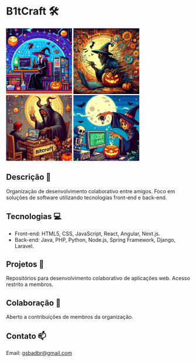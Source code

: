 # B1tCraft :hammer_and_wrench:

<div align="left">
  <img height="180em" src="https://raw.githubusercontent.com/b1tcraft/.github/main/profile/imgs/btcrft2.jpeg"/>
  <img height="180em" src="https://raw.githubusercontent.com/b1tcraft/.github/main/profile/imgs/btcrft6.jpeg"/>
  <img height="180em" src="https://raw.githubusercontent.com/b1tcraft/.github/main/profile/imgs/btcrft5.jpeg"/>
  <img height="180em" src="https://raw.githubusercontent.com/b1tcraft/.github/main/profile/imgs/btcrft3.jpeg"/>
</div>

## Descrição :memo:
Organização de desenvolvimento colaborativo entre amigos. Foco em soluções de software utilizando tecnologias front-end e back-end.

## Tecnologias :computer:
- Front-end: HTML5, CSS, JavaScript, React, Angular, Next.js.
- Back-end: Java, PHP, Python, Node.js, Spring Framework, Django, Laravel.

## Projetos :file_folder:
Repositórios para desenvolvimento colaborativo de aplicações web. Acesso restrito a membros.

## Colaboração :busts_in_silhouette:
Aberto a contribuições de membros da organização.

## Contato :mailbox:
Email: gsbadbr@gmail.com

